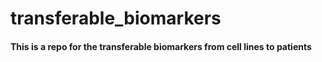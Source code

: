 # transferable_biomarkers

#### This is a repo for the transferable biomarkers from cell lines to patients
